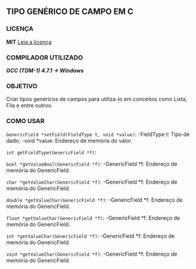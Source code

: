 ## TIPO GENÉRICO DE CAMPO EM C

### LICENÇA
**MIT**
[Leia a licença](LICENSE)

### COMPILADOR UTILIZADO
***GCC (TDM-1) 4.7.1 -> Windows***

### OBJETIVO
Criar tipos genéricos de campos para utiliza-lo em conceitos como Lista, Fila e entre outros.

### COMO USAR
`GenericField *setField(FieldType t, void *value)`: 
	-FieldType t: Tipo de dado;
	-void *value: Endereço de memória do valor.

`int getFieldType(GenericField *f)`:
	
`bool *getValueBool(GenericField *f)`: 
	-GenericField *f: Endereço de memória do GenericField.

`char *getValueChar(GenericField *f)`:
	-GenericField *f: Endereço de memória do GenericField.
	
`double *getValueChar(GenericField *f)`:
	-GenericField *f: Endereço de memória do GenericField.
	
`float *getValueChar(GenericField *f)`:
	-GenericField *f: Endereço de memória do GenericField.	
	
`int *getValueChar(GenericField *f)`:
	-GenericField *f: Endereço de memória do GenericField.

`void *getValueChar(GenericField *f)`:
	-GenericField *f: Endereço de memória do GenericField.	
